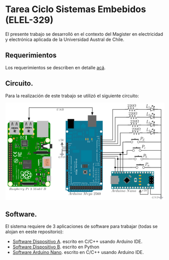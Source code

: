 # Tarea Ciclo Sistemas Embebidos (ELEL-329)

El presente trabajo se desarrolló en el contexto del Magister en electricidad y electrónica aplicada de la Universidad Austral de Chile.

## Requerimientos

Los requerimientos se describen en detalle [acá](https://siveducmd.uach.cl/pluginfile.php/1803649/mod_resource/content/3/Tarea%20ELEL-329%20Programaci%C3%B3n%20de%20Sistemas%20Embebidos.pdf).

## Circuito.

Para la realización de este trabajo se utilizó el siguiente circuito:

![Schematics](https://github.com/jbarria-uach/ELEL329-SistemasEmbebidos/blob/main/Schematics.png)

## Software.

El sistema requiere de 3 aplicaciones de software para trabajar (todas se alojan en eeste repositorio):


* [Software Dispositivo A](https://github.com/jbarria-uach/ELEL329-SistemasEmbebidos/tree/main/DeviceA). escrito en C/C++ usando Arduino IDE.
* [Software Dispositivo B](https://github.com/jbarria-uach/ELEL329-SistemasEmbebidos/tree/main/DeviceB). escrito en Python
* [Software Arduino Nano](https://github.com/jbarria-uach/ELEL329-SistemasEmbebidos/tree/main/ActiveLowORGate). escrito en C/C++ usando Arduino IDE.
